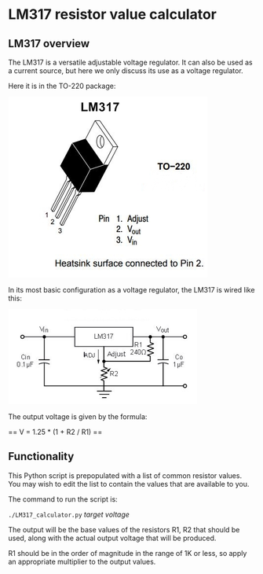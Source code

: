 # LM317 resistor value calculator

## LM317 overview

The LM317 is a versatile adjustable voltage regulator. It can also be used as a current source,
but here we only discuss its use as a voltage regulator.

Here it is in the TO-220 package:

![LM317 TO-220](LM317.jpg)

In its most basic configuration as a voltage regulator, the LM317 is wired like this:

![LM317 simple voltage regulator](LM317-basic.jpg)

The output voltage is given by the formula:

== V = 1.25 * (1 + R2 / R1) ==

## Functionality

This Python script is prepopulated with a list of common resistor values. You may wish to edit
the list to contain the values that are available to you.

The command to run the script is:

`./LM317_calculator.py` *target voltage*

The output will be the base values of the resistors R1, R2 that should be used, along with the
actual output voltage that will be produced.

R1 should be in the order of magnitude in the range of 1K or less, so apply an appropriate
multiplier to the output values.
